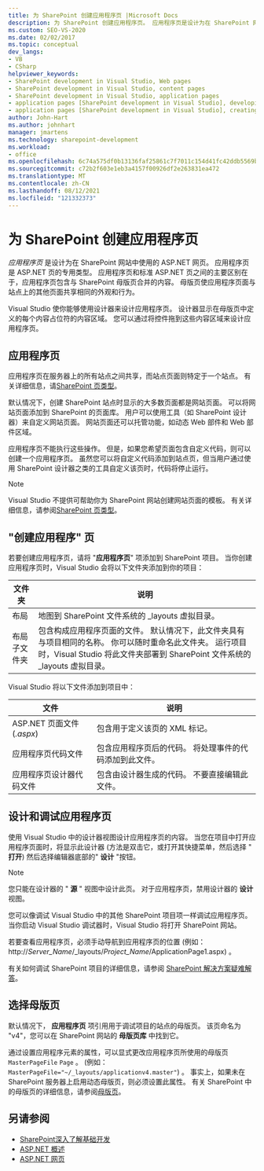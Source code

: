```yaml
---
title: 为 SharePoint 创建应用程序页 |Microsoft Docs
description: 为 SharePoint 创建应用程序页。 应用程序页是设计为在 SharePoint 网站中使用的 ASP.NET 网页。
ms.custom: SEO-VS-2020
ms.date: 02/02/2017
ms.topic: conceptual
dev_langs:
- VB
- CSharp
helpviewer_keywords:
- SharePoint development in Visual Studio, Web pages
- SharePoint development in Visual Studio, content pages
- SharePoint development in Visual Studio, application pages
- application pages [SharePoint development in Visual Studio], developing
- application pages [SharePoint development in Visual Studio], creating
author: John-Hart
ms.author: johnhart
manager: jmartens
ms.technology: sharepoint-development
ms.workload:
- office
ms.openlocfilehash: 6c74a575df0b13136faf25861c7f7011c154d41fc42ddb5569bc11b0e72d626a
ms.sourcegitcommit: c72b2f603e1eb3a4157f00926df2e263831ea472
ms.translationtype: MT
ms.contentlocale: zh-CN
ms.lasthandoff: 08/12/2021
ms.locfileid: "121332373"
---
```

# <a name="create-application-pages-for-sharepoint"></a>为 SharePoint 创建应用程序页
  *应用程序页* 是设计为在 SharePoint 网站中使用的 ASP.NET 网页。 应用程序页是 ASP.NET 页的专用类型。 应用程序页和标准 ASP.NET 页之间的主要区别在于，应用程序页包含与 SharePoint 母版页合并的内容。 母版页使应用程序页面与站点上的其他页面共享相同的外观和行为。

 Visual Studio 使你能够使用设计器来设计应用程序页。 设计器显示在母版页中定义的每个内容占位符的内容区域。 您可以通过将控件拖到这些内容区域来设计应用程序页。

## <a name="application-pages"></a>应用程序页
 应用程序页在服务器上的所有站点之间共享，而站点页面则特定于一个站点。 有关详细信息，请[SharePoint 页类型](/previous-versions/office/developer/sharepoint-2010/aa979592(v=office.14))。

 默认情况下，创建 SharePoint 站点时显示的大多数页面都是网站页面。 可以将网站页面添加到 SharePoint 的页面库。 用户可以使用工具（如 SharePoint 设计器）来自定义网站页面。 网站页面还可以托管功能，如动态 Web 部件和 Web 部件区域。

 应用程序页不能执行这些操作。 但是，如果您希望页面包含自定义代码，则可以创建一个应用程序页。 虽然您可以将自定义代码添加到站点页，但当用户通过使用 SharePoint 设计器之类的工具自定义该页时，代码将停止运行。

> [!NOTE]
> Visual Studio 不提供可帮助你为 SharePoint 网站创建网站页面的模板。 有关详细信息，请参阅[SharePoint 页类型](/previous-versions/office/developer/sharepoint-2010/aa979592(v=office.14))。

## <a name="create-an-application-page"></a>"创建应用程序" 页
 若要创建应用程序页，请将 "**应用程序页**" 项添加到 SharePoint 项目。 当你创建应用程序页时，Visual Studio 会将以下文件夹添加到你的项目：

|文件夹|说明|
|------------|-----------------|
|布局|地图到 SharePoint 文件系统的 _layouts 虚拟目录。|
|布局子文件夹|包含构成应用程序页面的文件。 默认情况下，此文件夹具有与项目相同的名称。 你可以随时重命名此文件夹。 运行项目时，Visual Studio 将此文件夹部署到 SharePoint 文件系统的 _layouts 虚拟目录。|

 Visual Studio 将以下文件添加到项目中：

|文件|说明|
|----------|-----------------|
|ASP.NET 页面文件 (*.aspx*) |包含用于定义该页的 XML 标记。|
|应用程序页代码文件|包含应用程序页后的代码。 将处理事件的代码添加到此文件。|
|应用程序页设计器代码文件|包含由设计器生成的代码。 不要直接编辑此文件。|

## <a name="design-and-debug-an-application-page"></a>设计和调试应用程序页
 使用 Visual Studio 中的设计器视图设计应用程序页的内容。 当您在项目中打开应用程序页面时，将显示此设计器 (方法是双击它，或打开其快捷菜单，然后选择 " **打开**) 然后选择编辑器底部的" **设计** "按钮。

> [!NOTE]
> 您只能在设计器的 " **源** " 视图中设计此页。 对于应用程序页，禁用设计器的 **设计** 视图。

 您可以像调试 Visual Studio 中的其他 SharePoint 项目项一样调试应用程序页。 当你启动 Visual Studio 调试器时，Visual Studio 将打开 SharePoint 网站。

 若要查看应用程序页，必须手动导航到应用程序页的位置 (例如： http://<em>Server_Name</em>/_layouts/*Project_Name*/ApplicationPage1.aspx) 。

 有关如何调试 SharePoint 项目的详细信息，请参阅 [SharePoint 解决方案疑难解答](../sharepoint/troubleshooting-sharepoint-solutions.md)。

## <a name="choose-a-master-page"></a>选择母版页
 默认情况下， **应用程序页** 项引用用于调试项目的站点的母版页。 该页命名为 "v4"，您可以在 SharePoint 网站的 **母版页库** 中找到它。

 通过设置应用程序元素的属性，可以显式更改应用程序页所使用的母版页 `MasterPageFile` `Page` 。  (例如： `MasterPageFile="~/_layouts/applicationv4.master"`) 。 事实上，如果未在 SharePoint 服务器上启用动态母版页，则必须设置此属性。 有关 SharePoint 中的母版页的详细信息，请参阅[母版页](/previous-versions/office/developer/sharepoint-2010/ms443795(v=office.14))。

## <a name="see-also"></a>另请参阅
- [SharePoint深入了解基础开发](/previous-versions/office/developer/sharepoint-2010/ee539092(v=office.14))
- [ASP.NET 概述](/aspnet/overview)
- [ASP.NET 网页](/aspnet/web-pages/index)
